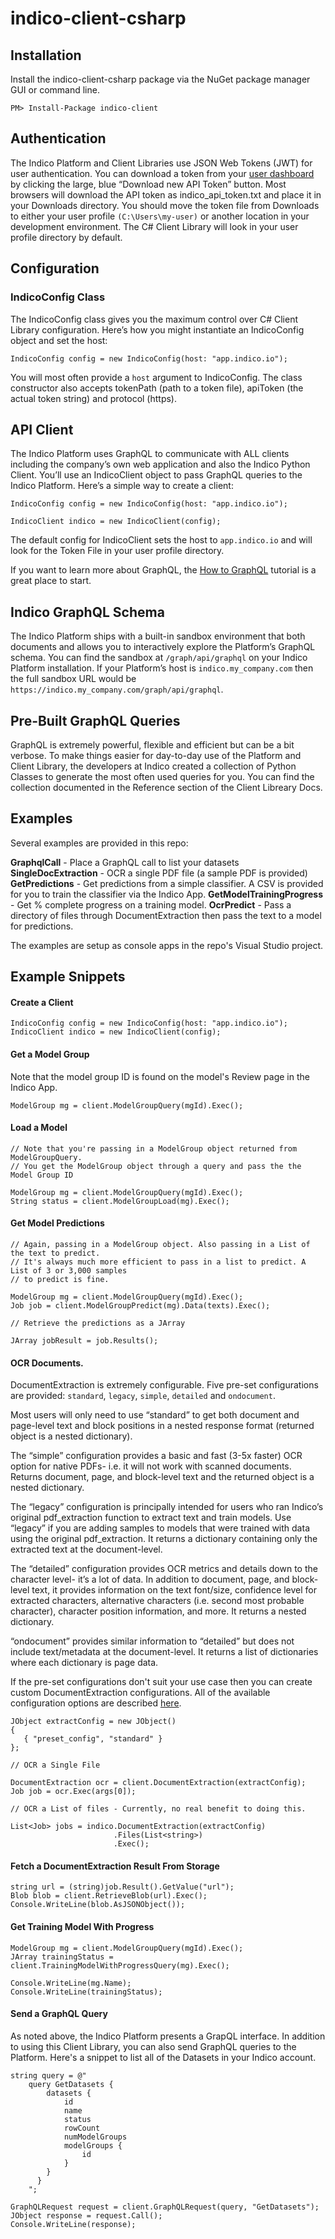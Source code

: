 # indico-client-csharp

## Installation

Install the indico-client-csharp package via the NuGet package manager GUI or command line.
```
PM> Install-Package indico-client
```

## Authentication

The Indico Platform and Client Libraries use JSON Web Tokens (JWT) for user authentication. You can download a token 
from your [user dashboard](https://app.indico.io/auth/account) by clicking the large, blue “Download new API Token” button. 
Most browsers will download the API token as indico_api_token.txt and place it in your Downloads directory. You should move 
the token file from Downloads to either your user profile `(C:\Users\my-user)` or another location in your development 
environment. The C# Client Library will look in your user profile directory by default.

## Configuration

### IndicoConfig Class
The IndicoConfig class gives you the maximum control over C# Client Library configuration. Here’s how you might instantiate 
an IndicoConfig object and set the host:
```
IndicoConfig config = new IndicoConfig(host: "app.indico.io");
```
You will most often provide a `host` argument to IndicoConfig. The class constructor also accepts tokenPath (path to a token file),
apiToken (the actual token string) and protocol (https).

## API Client

The Indico Platform uses GraphQL to communicate with ALL clients including the company’s own web application and also the 
Indico Python Client. You’ll use an IndicoClient object to pass GraphQL queries to the Indico Platform. Here’s a simple way 
to create a client:
```
IndicoConfig config = new IndicoConfig(host: "app.indico.io");

IndicoClient indico = new IndicoClient(config);
```
The default config for IndicoClient sets the host to `app.indico.io` and will look for the Token File in your user profile directory.

If you want to learn more about GraphQL, the [How to GraphQL](https://www.howtographql.com/) tutorial is a great place to start. 



## Indico GraphQL Schema

The Indico Platform ships with a built-in sandbox environment that both documents and allows you to interactively explore 
the Platform’s GraphQL schema. You can find the sandbox at `/graph/api/graphql` on your Indico Platform installation. If your 
Platform’s host is `indico.my_company.com` then the full sandbox URL would be `https://indico.my_company.com/graph/api/graphql`.

## Pre-Built GraphQL Queries

GraphQL is extremely powerful, flexible and efficient but can be a bit verbose. To make things easier for day-to-day use of the 
Platform and Client Library, the developers at Indico created a collection of Python Classes to generate the most often used 
queries for you. You can find the collection documented in the Reference section of the Client Libreary Docs.

## Examples

Several examples are provided in this repo:

**GraphqlCall** - Place a GraphQL call to list your datasets
**SingleDocExtraction** - OCR a single PDF file (a sample PDF is provided)
**GetPredictions** - Get predictions from a simple classifier. A CSV is provided for you to train the classifier via the Indico App.
**GetModelTrainingProgress** - Get % complete progress on a training model.
**OcrPredict** - Pass a directory of files through DocumentExtraction then pass the text to a model for predictions.

The examples are setup as console apps in the repo's Visual Studio project.

## Example Snippets

#### Create a Client
```
IndicoConfig config = new IndicoConfig(host: "app.indico.io");
IndicoClient indico = new IndicoClient(config);
```

#### Get a Model Group

Note that the model group ID is found on the model's Review page in the Indico App.
```
ModelGroup mg = client.ModelGroupQuery(mgId).Exec();
```

#### Load a Model
```
// Note that you're passing in a ModelGroup object returned from ModelGroupQuery.
// You get the ModelGroup object through a query and pass the the Model Group ID

ModelGroup mg = client.ModelGroupQuery(mgId).Exec();
String status = client.ModelGroupLoad(mg).Exec();
```

#### Get Model Predictions
```
// Again, passing in a ModelGroup object. Also passing in a List of the text to predict.
// It's always much more efficient to pass in a list to predict. A List of 3 or 3,000 samples
// to predict is fine.

ModelGroup mg = client.ModelGroupQuery(mgId).Exec();
Job job = client.ModelGroupPredict(mg).Data(texts).Exec();

// Retrieve the predictions as a JArray

JArray jobResult = job.Results();
```

#### OCR Documents.

DocumentExtraction is extremely configurable. Five pre-set configurations are provided: `standard`, `legacy`, `simple`, `detailed` and `ondocument`.

Most users will only need to use “standard” to get both document and page-level text and block positions in a nested 
response format (returned object is a nested dictionary).

The “simple” configuration provides a basic and fast (3-5x faster) OCR option for native PDFs- i.e. it will not work 
with scanned documents. Returns document, page, and block-level text and the returned object is a nested dictionary.

The “legacy” configuration is principally intended for users who ran Indico’s original pdf_extraction function to 
extract text and train models. Use “legacy” if you are adding samples to models that were trained with data using 
the original pdf_extraction. It returns a dictionary containing only the extracted text at the document-level.

The “detailed” configuration provides OCR metrics and details down to the character level- it’s a lot of data. In 
addition to document, page, and block-level text, it provides information on the text font/size, confidence level 
for extracted characters, alternative characters (i.e. second most probable character), character position information, 
and more. It returns a nested dictionary.

“ondocument” provides similar information to “detailed” but does not include text/metadata at the document-level. It 
returns a list of dictionaries where each dictionary is page data.

If the pre-set configurations don't suit your use case then you can create custom DocumentExtraction configurations.
All of the available configuration options are described [here](https://indicodatasolutions.github.io/indico-client-python/docextract_settings.html).

```
JObject extractConfig = new JObject()
{
   { "preset_config", "standard" }
};

// OCR a Single File

DocumentExtraction ocr = client.DocumentExtraction(extractConfig);
Job job = ocr.Exec(args[0]);

// OCR a List of files - Currently, no real benefit to doing this.

List<Job> jobs = indico.DocumentExtraction(extractConfig)
                       .Files(List<string>)                       
                       .Exec();
```

#### Fetch a DocumentExtraction Result From Storage
```
string url = (string)job.Result().GetValue("url");
Blob blob = client.RetrieveBlob(url).Exec();
Console.WriteLine(blob.AsJSONObject());
```

#### Get Training Model With Progress
```
ModelGroup mg = client.ModelGroupQuery(mgId).Exec();
JArray trainingStatus = client.TrainingModelWithProgressQuery(mg).Exec();
            
Console.WriteLine(mg.Name);
Console.WriteLine(trainingStatus);                     
```

#### Send a GraphQL Query

As noted above, the Indico Platform presents a GrapQL interface. In addition
to using this Client Library, you can also send GraphQL queries to the Platform.
Here's a snippet to list all of the Datasets in your Indico account.

```
string query = @"
    query GetDatasets {
        datasets {
            id
            name
            status
            rowCount
            numModelGroups
            modelGroups {
                id
            }
        }
      }
    ";

GraphQLRequest request = client.GraphQLRequest(query, "GetDatasets");            
JObject response = request.Call();
Console.WriteLine(response);
```